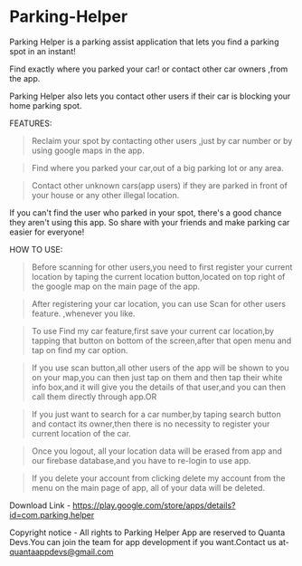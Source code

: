 # Parking-Helper
Parking Helper is a parking assist application that lets you find a parking spot in an instant!

Find exactly where you parked your car! or contact other car owners ,from the app.

Parking Helper also lets you contact other users if their car is blocking your home parking spot.

FEATURES:
>Reclaim your spot by contacting other users ,just by car number or by using google maps in the app.

>Find where you parked your car,out of a big parking lot or any area.

>Contact other unknown cars(app users) if they are parked in front of your house or any other illegal location.

If you can't find the user who parked in your spot, there's a good chance they aren't using this app.
So share with your friends and make parking car easier for everyone!

HOW TO USE:
>Before scanning for other users,you need to first register your current location by taping the current location button,located on top right of the google map on the main page of the app.

>After registering your car location, you can use Scan for other users feature. ,whenever you like.

>To use Find my car feature,first save your current car location,by tapping that button on bottom of the screen,after that open menu and tap on find my car option.

>If you use scan button,all other users of the app will be shown to you on your map,you can then just tap on them and then tap their white info box,and it will give you the details of that user,and you can then call them directly through app.OR

>If you just want to search for a car number,by taping search button and contact its owner,then there is no necessity to register your current location of the car.

>Once you logout, all your location data will be erased from app and our firebase database,and you have to re-login to use app.

>If you delete your account from clicking delete my account from the menu on the main page of app, all of your data will be deleted.

Download Link - https://play.google.com/store/apps/details?id=com.parking.helper

Copyright notice -
All rights to Parking Helper App are reserved to Quanta Devs.You can join the team for app development if you want.Contact us at- quantaappdevs@gmail.com
